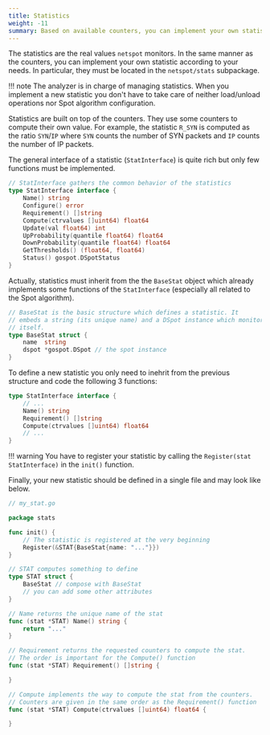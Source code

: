 ```yaml
---
title: Statistics
weight: -11
summary: Based on available counters, you can implement your own statistics
---
```


The statistics are the real values `netspot` monitors. In the same manner as the counters, you can implement your
own statistic according to your needs. In particular, they must be located
in the `netspot/stats` subpackage.

<!-- prettier-ignore -->
!!! note
    The analyzer is in charge of managing statistics. When you implement a 
    new statistic you don't have to take care of neither load/unload operations nor Spot algorithm configuration.

Statistics are built on top of the counters. They use some counters to
compute their own value. For example, the statistic `R_SYN` is computed
as the ratio `SYN`/`IP` where `SYN` counts the number of SYN packets and
`IP` counts the number of IP packets.

The general interface of a statistic (`StatInterface`) is quite rich but
only few functions must be implemented.

```go
// StatInterface gathers the common behavior of the statistics
type StatInterface interface {
	Name() string
	Configure() error
	Requirement() []string
	Compute(ctrvalues []uint64) float64
	Update(val float64) int
	UpProbability(quantile float64) float64
	DownProbability(quantile float64) float64
	GetThresholds() (float64, float64)
	Status() gospot.DSpotStatus
}
```

Actually, statistics must inherit from the the `BaseStat` object which
already implements some functions of the `StatInterface` (especially
all related to the Spot algorithm).

```go
// BaseStat is the basic structure which defines a statistic. It
// embeds a string (its unique name) and a DSpot instance which monitors
// itself.
type BaseStat struct {
	name  string
	dspot *gospot.DSpot // the spot instance
}
```

To define a new statistic you only need to inehrit from the previous
structure and code the following 3 functions:

```go
type StatInterface interface {
    // ...
    Name() string
    Requirement() []string
    Compute(ctrvalues []uint64) float64
    // ...
}
```

<!-- prettier-ignore -->
!!! warning
    You have to register your statistic by calling the 
    `Register(stat StatInterface)` in the `init()`
    function.

Finally, your new statistic should be defined in a single
file and may look like below.

```go
// my_stat.go

package stats

func init() {
    // The statistic is registered at the very beginning
    Register(&STAT{BaseStat{name: "..."}})
}

// STAT computes something to define
type STAT struct {
    BaseStat // compose with BaseStat
    // you can add some other attributes
}

// Name returns the unique name of the stat
func (stat *STAT) Name() string {
    return "..."
}

// Requirement returns the requested counters to compute the stat.
// The order is important for the Compute() function
func (stat *STAT) Requirement() []string {

}

// Compute implements the way to compute the stat from the counters.
// Counters are given in the same order as the Requirement() function
func (stat *STAT) Compute(ctrvalues []uint64) float64 {

}
```
